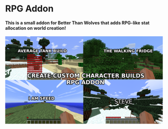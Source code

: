 # RPG Addon
#### This is a small addon for Better Than Wolves that adds RPG-like stat allocation on world creation! 
![Image](images/image.png)
